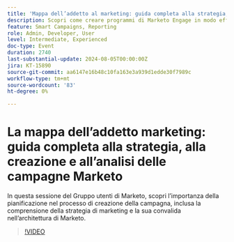 ```yaml
---
title: 'Mappa dell’addetto al marketing: guida completa alla strategia, alla creazione e all’analisi delle campagne Marketo'
description: Scopri come creare programmi di Marketo Engage in modo efficiente, ad esempio come importare, clonare e creare da zero. Personalizza i modelli di Marketo Engage per soddisfare gli standard del marchio e gestire le risorse e i costi dei periodi.
feature: Smart Campaigns, Reporting
role: Admin, Developer, User
level: Intermediate, Experienced
doc-type: Event
duration: 2740
last-substantial-update: 2024-08-05T00:00:00Z
jira: KT-15890
source-git-commit: aa6147e16b48c10fa163e3a939d1edde30f7989c
workflow-type: tm+mt
source-wordcount: '83'
ht-degree: 0%

---
```



# La mappa dell’addetto marketing: guida completa alla strategia, alla creazione e all’analisi delle campagne Marketo

In questa sessione del Gruppo utenti di Marketo, scopri l’importanza della pianificazione nel processo di creazione della campagna, inclusa la comprensione della strategia di marketing e la sua convalida nell’architettura di Marketo.

>[!VIDEO](https://video.tv.adobe.com/v/3432223/?learn=on)
